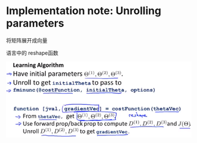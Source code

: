 # Implementation note: Unrolling parameters

将矩阵展开成向量

语言中的 reshape函数



![image-20210504221328774](..\image\image-20210504221328774.png)